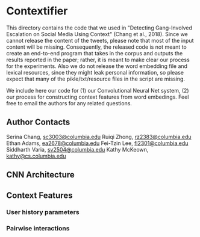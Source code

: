 # Contextifier
This directory contains the code that we used in "Detecting Gang-Involved Escalation on Social Media Using Context" (Chang et al., 2018). Since we cannot release the content of the tweets, please note that most of the input content will be missing. Consequently, the released code is not meant to create an end-to-end program that takes in the corpus and outputs the results reported in the paper; rather, it is meant to make clear our process for the experiments. Also we do not release the word embedding file and lexical resources, since they might leak personal information, so please expect that many of the pikle/txt/resource files in the script are missing.

We include here our code for (1) our Convolutional Neural Net system, (2) our process for constructing context features from word embedings. Feel free to email the authors for any related questions.

## Author Contacts
Serina Chang, sc3003@columbia.edu
Ruiqi Zhong, rz2383@columbia.edu
Ethan Adams, ea2678@columbia.edu
Fei-Tzin Lee, fl2301@columbia.edu
Siddharth Varia, sv2504@columbia.edu
Kathy McKeown, kathy@cs.columbia.edu

## CNN Architecture

## Context Features
### User history parameters
### Pairwise interactions
